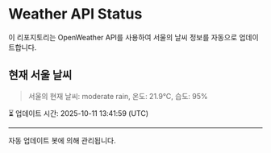 
# Weather API Status

이 리포지토리는 OpenWeather API를 사용하여 서울의 날씨 정보를 자동으로 업데이트합니다.

## 현재 서울 날씨
> 서울의 현재 날씨: moderate rain, 온도: 21.9°C, 습도: 95%

⏳ 업데이트 시간: 2025-10-11 13:41:59 (UTC)

---
자동 업데이트 봇에 의해 관리됩니다.
